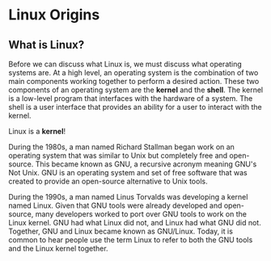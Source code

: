 # Linux Origins

## What is Linux?

Before we can discuss what Linux is, we must discuss what operating systems are. At a high level, an operating system is the combination of two main components working together to perform a desired action. These two components of an operating system are the **kernel** and the **shell**. The kernel is a low-level program that interfaces with the hardware of a system. The shell is a user interface that provides an ability for a user to interact with the kernel.

Linux is a **kernel**!

During the 1980s, a man named Richard Stallman began work on an operating system that was similar to Unix but completely free and open-source. This became known as GNU, a recursive acronym meaning GNU's Not Unix. GNU is an operating system and set of free software that was created to provide an open-source alternative to Unix tools. 

During the 1990s, a man named Linus Torvalds was developing a kernel named Linux. Given that GNU tools were already developed and open-source, many developers worked to port over GNU tools to work on the Linux kernel. GNU had what Linux did not, and Linux had what GNU did not. Together, GNU and Linux became known as GNU/Linux. Today, it is common to hear people use the term Linux to refer to both the GNU tools and the Linux kernel together.
